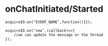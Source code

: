 # onChatInitiated/Started



```text
acquireIO.on(‘EVENT_NAME’,function(){});
```

```text
acquireIO.on(‘new’,(callback)=>{
	//we can update the message or the thread
});
```



